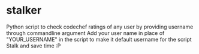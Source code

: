 # stalker
Python script to check codechef ratings of any user by providing username through commandline argument
Add your user name in place of "YOUR_USERNAME" in the script to make it default username for the script
Stalk and save time :P
